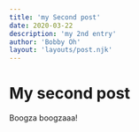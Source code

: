 ```yaml
---
title: 'my Second post'
date: 2020-03-22
description: 'my 2nd entry'
author: 'Bobby Oh'
layout: 'layouts/post.njk'
---
```


# My second post
Boogza boogzaaa!